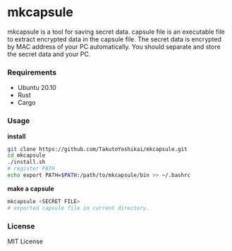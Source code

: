 # mkcapsule
mkcapsule is a tool for saving secret data. capsule file is an executable file to extract encrypted data in the capsule file. The secret data is encrypted by MAC address of your PC automatically. You should separate and store the secret data and your PC.

### Requirements
* Ubuntu 20.10
* Rust
* Cargo

### Usage
**install**
```bash
git clone https://github.com/TakutoYoshikai/mkcapsule.git
cd mkcapsule
./install.sh
# register PATH
echo export PATH=$PATH:/path/to/mkcapsule/bin >> ~/.bashrc
```

**make a capsule**
```bash
mkcapsule <SECRET FILE>
# exported capsule file in current directory.
```

### License
MIT License
